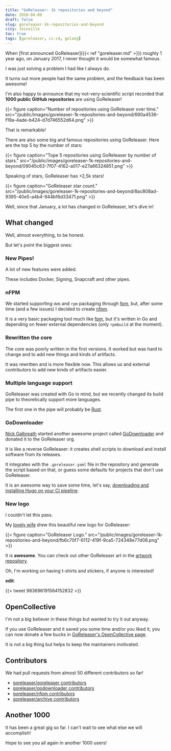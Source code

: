 ```yaml
---
title: "GoReleaser: 1k repositories and beyond"
date: 2018-04-09
draft: false
slug: goreleaser-1k-repositories-and-beyond
city: Joinville
toc: true
tags: [goreleaser, ci-cd, golang]
---
```


When [first announced GoReleaser]({{< ref "goreleaser.md" >}}) roughly 1 year ago, on January 2017, I never thought it would be somewhat famous.

<!--more-->

I was just solving a problem I had like I always do.

It turns out more people had the same problem, and the feedback has been awesome!

I'm also happy to announce that my not-very-scientific script recorded that **1000 public GitHub repositories** are using GoReleaser!

{{< figure caption="Number of repositories using GoReleaser over time." src="/public/images/goreleaser-1k-repositories-and-beyond/690a4536-f19a-4ade-b424-d7d746552d64.png" >}}

That is remarkable!

There are also some big and famous repositories using GoReleaser. Here are the top 5 by the number of stars:

{{< figure caption="Tope 5 repositories using GoReleaser by number of stars." src="/public/images/goreleaser-1k-repositories-and-beyond/09045c63-7f07-4162-a017-e27a66324851.png" >}}

Speaking of stars, GoReleaser has +2,5k stars!

{{< figure caption="GoReleaser star count." src="/public/images/goreleaser-1k-repositories-and-beyond/8ac808ad-9395-40e5-a4b4-944b16d33471.png" >}}

Well, since that January, a lot has changed in GoReleaser, let's dive in!

## What changed

Well, almost everything, to be honest.

But let's point the biggest ones:

### New Pipes!

A lot of new features were added.

These includes Docker, Signing, Snapcraft and other pipes.

### nFPM

We started supporting `deb` and `rpm` packaging through [fpm](https://github.com/jordansissel/fpm), but, after some time (and a few issues) I decided to create [nfpm](https://github.com/goreleaser/nfpm).

It is a very basic packaging tool much like [fpm](https://github.com/jordansissel/fpm), but it's written in Go and depending on fewer external dependencies (only `rpmbuild` at the moment).

### Rewritten the core

The core was poorly written in the first versions. It worked but was hard to change and to add new things and kinds of artifacts.

It was rewritten and is more flexible now. This allows us and external contributors to add new kinds of artifacts easier.

### Multiple language support

GoReleaser was created with Go in mind, but we recently changed its build pipe to theoretically support more languages.

The first one in the pipe will probably be [Rust](https://github.com/goreleaser/goreleaser/pull/520).

### GoDownloader

[Nick Galbreath](https://github.com/client9) started another awesome project called [GoDownloader](https://github.com/goreleaser/godownloader) and donated it to the GoReleaser org.

It is like a reverse GoReleaser: it creates shell scripts to download and install software from its releases.

It integrates with the `.goreleaser.yaml` file in the repository and generate the script based on that, or guess some defaults for projects that don't use GoReleaser.

It is an awesome way to save some time, let's say, [downloading and installing Hugo on your CI pipeline](https://github.com/caarlos0/carlosbecker.com/blob/master/Makefile).

### New logo

I couldn't let this pass.

My [lovely wife](https://twitter.com/carinemeyer) drew this beautiful new logo for GoReleaser:

{{< figure caption="GoReleaser Logo." src="/public/images/goreleaser-1k-repositories-and-beyond/fb6c70f7-6112-419f-9ca5-724348e77d08.png" >}}

It is **awesome**. You can check out other GoReleaser art in the [artwork repository](https://github.com/goreleaser/artwork).

Oh, I'm working on having t-shirts and stickers, if anyone is interested!

**edit**:

{{< tweet 983696191564152832 >}}

## OpenCollective

I'm not a big believer in these things but wanted to try it out anyway.

If you use GoReleaser and it saved you some time and/or you liked it, you can now donate a few bucks in [GoReleaser's OpenCollective page](https://opencollective.com/goreleaser).

It is not a big thing but helps to keep the maintainers motivated.

## Contributors

We had pull requests from almost 50 different contributors so far!

- [goreleaser/goreleaser contributors](https://github.com/goreleaser/goreleaser/graphs/contributors)
- [goreleaser/godownloader contributors](https://github.com/goreleaser/godownloader/graphs/contributors)
- [goreleaser/nfpm contributors](https://github.com/goreleaser/nfpm/graphs/contributors)
- [goreleaser/archive contributors](https://github.com/goreleaser/archive/graphs/contributors)

## Another 1000

It has been a great gig so far. I can't wait to see what else we will accomplish!

Hope to see you all again in another 1000 users!

